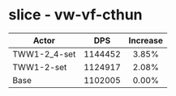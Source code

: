 # slice - vw-vf-cthun
| Actor | DPS | Increase |
|---|:---:|:---:|
|TWW1-2_4-set|1144452|3.85%|
|TWW1-2-set|1124917|2.08%|
|Base|1102005|0.00%|
